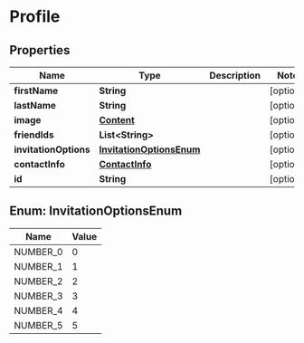 
# Profile

## Properties
Name | Type | Description | Notes
------------ | ------------- | ------------- | -------------
**firstName** | **String** |  |  [optional]
**lastName** | **String** |  |  [optional]
**image** | [**Content**](Content.md) |  |  [optional]
**friendIds** | **List&lt;String&gt;** |  |  [optional]
**invitationOptions** | [**InvitationOptionsEnum**](#InvitationOptionsEnum) |  |  [optional]
**contactInfo** | [**ContactInfo**](ContactInfo.md) |  |  [optional]
**id** | **String** |  |  [optional]


<a name="InvitationOptionsEnum"></a>
## Enum: InvitationOptionsEnum
Name | Value
---- | -----
NUMBER_0 | 0
NUMBER_1 | 1
NUMBER_2 | 2
NUMBER_3 | 3
NUMBER_4 | 4
NUMBER_5 | 5



